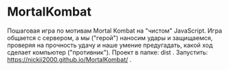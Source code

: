 # MortalKombat

Пошаговая игра по мотивам Mortal Kombat на "чистом" JavaScript.
Игра общается с сервером, а мы ("герой") наносим удары и защищаемся, проверяя на прочность удачу и наше умение предугадать, какой ход сделает компьютер ("противник").
Проект в папке: dist . 
Запустить: https://nickii2000.github.io/MortalKombat/ .
